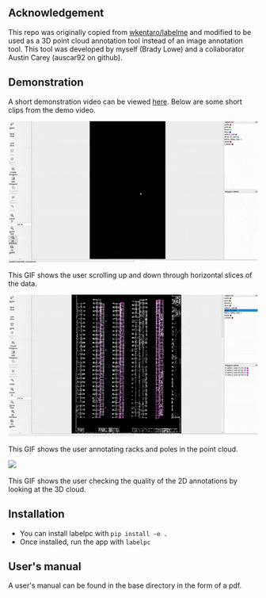 
## Acknowledgement

This repo was originally copied from [wkentaro/labelme](https://github.com/wkentaro/labelme.git) 
and modified to be used as a 3D point cloud annotation tool instead of an image annotation tool.
This tool was developed by myself (Brady Lowe) and a collaborator Austin Carey (auscar92 on github).

## Demonstration

A short demonstration video can be viewed [here](https://youtu.be/jpjvWzdVLkk).
Below are some short clips from the demo video.

![](images/labelpc_scroll.gif)

This GIF shows the user scrolling up and down through horizontal slices of the data.

![](images/labelpc_annotation.gif)

This GIF shows the user annotating racks and poles in the point cloud.

![](images/labelpc_3d.gif)

This GIF shows the user checking the quality of the 2D annotations by looking at the 3D cloud.

## Installation

- You can install labelpc with `pip install -e .`
- Once installed, run the app with `labelpc`

## User's manual

A user's manual can be found in the base directory in the form of a pdf.
